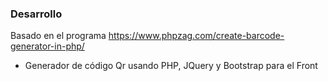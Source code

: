 ### Desarrollo
Basado en el programa https://www.phpzag.com/create-barcode-generator-in-php/
- Generador de código Qr usando PHP, JQuery y Bootstrap para el Front